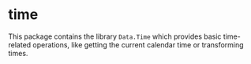 time
====

This package contains the library `Data.Time` which provides
basic time-related operations, like getting the current
calendar time or transforming times.
